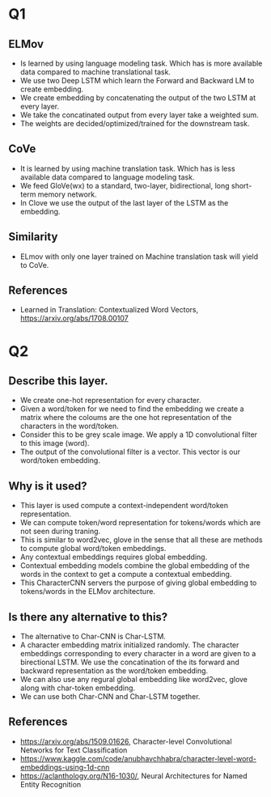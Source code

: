 # Q1
## ELMov
- Is learned by using language modeling task. Which has is more available data compared to machine translational task.
- We use two Deep LSTM which learn the Forward and Backward LM to create embedding.
- We create embedding by concatenating the output of the two LSTM at every layer. 
- We take the concatinated output from every layer take a weighted sum.
- The weights are decided/optimized/trained for the downstream task. 

## CoVe
- It is learned by using machine translation task. Which has is less available data compared to language modeling task.
- We feed GloVe(wx) to a standard, two-layer, bidirectional, long short-term memory network.
- In Clove we use the output of the last layer of the LSTM as the embedding.

## Similarity
- ELmov with only one layer trained on Machine translation task will yield to CoVe.

## References
- Learned in Translation: Contextualized Word Vectors, https://arxiv.org/abs/1708.00107






# Q2  
## Describe this layer.
- We create one-hot representation for every character. 
- Given a word/token for we need to find the embedding we create a matrix where the coloums are the one hot representation of the characters in the word/token.
- Consider this to be grey scale image. We apply a 1D convolutional filter to this image (word).
- The output of the convolutional filter is a vector. This vector is our word/token embedding.


## Why is it used? 
- This layer is used compute a context-independent word/token representation.    
- We can compute token/word representation for tokens/words which are not seen during traning.   
- This is similar to word2vec, glove in the sense that all these are methods to compute global word/token embeddings.   
- Any contextual embeddings requires global embedding.  
- Contextual embedding models combine the global embedding of the words in the context to get a compute a contextual embedding. 
- This CharacterCNN servers the purpose of giving global embedding to tokens/words in the ELMov architecture.  

## Is there any alternative to this?
- The alternative to Char-CNN is Char-LSTM.  
- A character embedding matrix initialized randomly. The character embeddings corresponding to every character in a word are given to a birectional LSTM. We use the concatination of the its forward and backward representation as the word/token embedding.  
- We can also use any regural global embedding like word2vec, glove along with char-token embedding.
- We can use both Char-CNN and Char-LSTM together.



## References
- https://arxiv.org/abs/1509.01626, Character-level Convolutional Networks for Text Classification
- https://www.kaggle.com/code/anubhavchhabra/character-level-word-embeddings-using-1d-cnn
- https://aclanthology.org/N16-1030/, Neural Architectures for Named Entity Recognition
